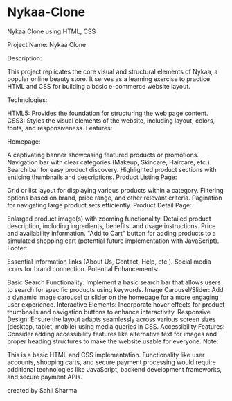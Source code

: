 # Nykaa-Clone
Nykaa Clone using HTML, CSS 

Project Name: Nykaa Clone

Description:

This project replicates the core visual and structural elements of Nykaa, a popular online beauty store. It serves as a learning exercise to practice HTML and CSS for building a basic e-commerce website layout.

Technologies:

HTML5: Provides the foundation for structuring the web page content.
CSS3: Styles the visual elements of the website, including layout, colors, fonts, and responsiveness.
Features:

Homepage:

A captivating banner showcasing featured products or promotions.
Navigation bar with clear categories (Makeup, Skincare, Haircare, etc.).
Search bar for easy product discovery.
Highlighted product sections with enticing thumbnails and descriptions.
Product Listing Page:

Grid or list layout for displaying various products within a category.
Filtering options based on brand, price range, and other relevant criteria.
Pagination for navigating large product sets efficiently.
Product Detail Page:

Enlarged product image(s) with zooming functionality.
Detailed product description, including ingredients, benefits, and usage instructions.
Price and availability information.
"Add to Cart" button for adding products to a simulated shopping cart (potential future implementation with JavaScript).
Footer:

Essential information links (About Us, Contact, Help, etc.).
Social media icons for brand connection.
Potential Enhancements:

Basic Search Functionality: Implement a basic search bar that allows users to search for specific products using keywords.
Image Carousel/Slider: Add a dynamic image carousel or slider on the homepage for a more engaging user experience.
Interactive Elements: Incorporate hover effects for product thumbnails and navigation buttons to enhance interactivity.
Responsive Design: Ensure the layout adapts seamlessly across various screen sizes (desktop, tablet, mobile) using media queries in CSS.
Accessibility Features: Consider adding accessibility features like alternative text for images and proper heading structures to make the website usable for everyone.
Note:

This is a basic HTML and CSS implementation. Functionality like user accounts, shopping carts, and secure payment processing would require additional technologies like JavaScript, backend development frameworks, and secure payment APIs.


created by Sahil Sharma